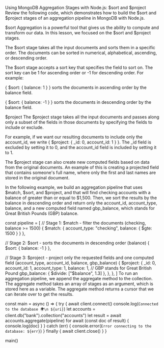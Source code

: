 Using MongoDB Aggregation Stages with Node.js: $sort and $project
Review the following code, which demonstrates how to build the $sort and $project stages of an aggregation pipeline in MongoDB with Node.js.

$sort
Aggregation is a powerful tool that gives us the ability to compute and transform our data. In this lesson, we focused on the $sort and $project stages.

The $sort stage takes all the input documents and sorts them in a specific order. The documents can be sorted in numerical, alphabetical, ascending, or descending order.

The $sort stage accepts a sort key that specifies the field to sort on. The sort key can be 1 for ascending order or -1 for descending order. For example:

{ $sort: { balance: 1 } } sorts the documents in ascending order by the balance field.

{ $sort: { balance: -1 } } sorts the documents in descending order by the balance field.

$project
The $project stage takes all the input documents and passes along only a subset of the fields in those documents by specifying the fields to include or exclude.

For example, if we want our resulting documents to include only the account_id, we write { $project: { _id: 0, account_id: 1 } }. The _id field is excluded by setting it to 0, and the account_id field is included by setting it to 1.

The $project stage can also create new computed fields based on data from the original documents. An example of this is creating a projected field that contains someone's full name, where only the first and last names are stored in the original document.

In the following example, we build an aggregation pipeline that uses $match, $sort, and $project, and that will find checking accounts with a balance of greater than or equal to $1,500. Then, we sort the results by the balance in descending order and return only the account_id, account_type, balance, and a new computed field named gbp_balance, which stands for Great British Pounds (GBP) balance.

const pipeline = [
  // Stage 1: $match - filter the documents (checking, balance >= 1500)
  { $match: { account_type: "checking", balance: { $gte: 1500 } } },

  // Stage 2: $sort - sorts the documents in descending order (balance)
  { $sort: { balance: -1 } },

  // Stage 3: $project - project only the requested fields and one computed field (account_type, account_id, balance, gbp_balance)
  {
    $project: {
      _id: 0,
      account_id: 1,
      account_type: 1,
      balance: 1,
      // GBP stands for Great British Pound
      gbp_balance: { $divide: ["$balance", 1.3] },
    },
  },
]
To run an aggregation pipeline, we append the aggregate method to the collection. The aggregate method takes an array of stages as an argument, which is stored here as a variable. The aggregate method returns a cursor that we can iterate over to get the results.

const main = async () => {
  try {
    await client.connect()
    console.log(`Connected to the database 🌍\n ${uri}`)
    let accounts = client.db("bank").collection("accounts")
    let result = await accounts.aggregate(pipeline)
    for await (const doc of result) {
      console.log(doc)
    }
  } catch (err) {
    console.error(`Error connecting to the database: ${err}`)
  } finally {
    await client.close()
  }
}

main()